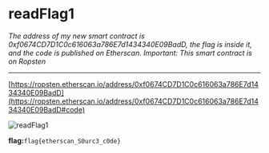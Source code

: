 # readFlag1

*The address of my new smart contract is 0xf0674CD7D1C0c616063a786E7d1434340E09BadD, the flag is inside it, and the code is published on Etherscan. Important: This smart contract is on Ropsten*

---

[https://ropsten.etherscan.io/address/0xf0674CD7D1C0c616063a786E7d1434340E09BadD](https://ropsten.etherscan.io/address/0xf0674CD7D1C0c616063a786E7d1434340E09BadD#code)

![readFlag1](../../CTF/PBjarCTF2021/Misc/assets/readFlag1.png)

**flag:**`flag{etherscan_S0urc3_c0de}`

